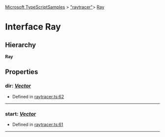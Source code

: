 [Microsoft TypeScriptSamples](../index.md) >  ["raytracer"](../modules/_raytracer_.md)>  [Ray](../interfaces/_raytracer_.ray.md)
# Interface Ray


## Hierarchy
**Ray**










## Properties

<a id="dir"></a>

###  dir:  *[Vector](../classes/_raytracer_.vector.md)* 







* Defined in [raytracer.ts:62](https://github.com/tgreyuk/typedoc-plugin-markdown/blob/04105dc/samples/src/microsoft/raytracer.ts#L62)






----
<a id="start"></a>

###  start:  *[Vector](../classes/_raytracer_.vector.md)* 







* Defined in [raytracer.ts:61](https://github.com/tgreyuk/typedoc-plugin-markdown/blob/04105dc/samples/src/microsoft/raytracer.ts#L61)






----



